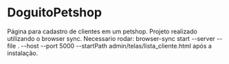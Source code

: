 # DoguitoPetshop
Página para cadastro de clientes em um petshop.
Projeto realizado utilizando o browser sync. Necessario rodar: browser-sync start --server --file . --host --port 5000 --startPath admin/telas/lista_cliente.html após a instalação. 
